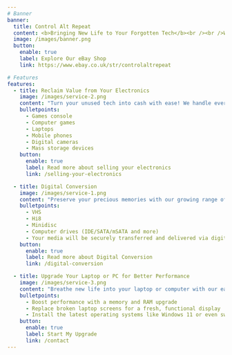 ```yaml
---
# Banner
banner:
  title: Control Alt Repeat
  content: <b>Bringing New Life to Your Forgotten Tech</b><br /><br />We're a small, passionate company based in the North West of the UK, dedicated to reducing electronic waste. Whether it's recovering cherished memories from old tapes, selling unused game consoles, or performing minor repairs and refurbishments, we're here to ensure your old electronics find new purpose.<br /><br />Explore our services to see how we can help you give your gadgets a second chance.
  image: /images/banner.png
  button:
    enable: true
    label: Explore Our eBay Shop
    link: https://www.ebay.co.uk/str/controlaltrepeat

# Features
features:
  - title: Reclaim Value from Your Electronics
    image: /images/service-2.png
    content: "Turn your unused tech into cash with ease! We handle everything, from listing to sale, with just a 30% commission from the final sale price. We specialize in selling:"
    bulletpoints:
      - Games console
      - Computer games
      - Laptops
      - Mobile phones
      - Digital cameras
      - Mass storage devices
    button:
      enable: true
      label: Read more about selling your electronics
      link: /selling-your-electronics

  - title: Digital Conversion
    image: /images/service-1.png
    content: "Preserve your precious memories with our growing range of media conversion solutions. We specialize in recovering video, audio, and data from outdated formats, including:"
    bulletpoints:
      - VHS
      - Hi8
      - Minidisc
      - Computer drives (IDE/SATA/mSATA and more)
      - Your media will be securely transferred and delivered via digital download, USB, or both; your choice.
    button:
      enable: true
      label: Read more about Digital Conversion
      link: /digital-conversion

  - title: Upgrade Your Laptop or PC for Better Performance
    image: /images/service-3.png
    content: "Breathe new life into your laptop or computer with our easy upgrade services. In many cases, a simple upgrade can significantly boost power and extend the life of your device. However, some laptops may have limitations, so we’ll assess your specific needs first. Our services include:"
    bulletpoints:
      - Boost performance with a memory and RAM upgrade
      - Replace broken laptop screens for a fresh, functional display
      - Install the latest operating systems like Windows 11 or even switch to Linux
    button:
      enable: true
      label: Start My Upgrade
      link: /contact
---
```

